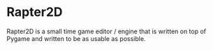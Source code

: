 # Rapter2D
Rapter2D is a small time game editor / engine that is written on top of Pygame and written to be as usable as possible.
